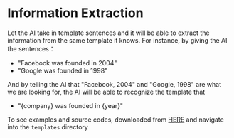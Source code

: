 # Information Extraction
Let the AI take in template sentences and it will be able to extract the information from the same template it knows. For instance, by giving the AI the sentences：

- "Facebook was founded in 2004"
- "Google was founded in 1998"

And by telling the AI that "Facebook, 2004" and "Google, 1998" are what we are looking for, the AI will be able to recognize the template that 
- "{company} was founded in {year}"

To see examples and source codes, downloaded from [HERE](http://cdn.cs50.net/ai/2020/spring/lectures/6/src6.zip) and navigate into the `templates` directory
